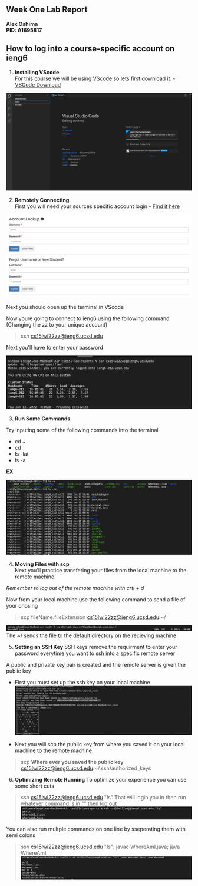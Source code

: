 
## Week One Lab Report
**Alex Oshima**  
**PID: A1695817**

## How to log into a course-specific account on ieng6

1) **Installing VScode**\
For this course we will be using VScode so lets first download it. - [VSCode Download](https://code.visualstudio.com/download)

![Image](VSCode.png)



2) **Remotely Connecting**\
First you will need your sources specific account login - [Find it here](https://sdacs.ucsd.edu/~icc/index.php)

![Image](AccountLookup.png)

Next you should open up the terminal in VScode  

Now youre going to connect to ieng6 using the following command 
(Changing the zz to your unique account)
>ssh cs15lwi22zz@ieng6.ucsd.edu  

Next you'll have to enter your password 

![Image](Login.png)


3) **Run Some Commands**

Try inputing some of the following commands into the terminal
* cd ~
* cd
* ls -lat
* ls -a

**EX**  

![Image](ls-a.png)

4) **Moving Files with scp**\
Next you'll practice transfering your files from the local machine to the remote machine

*Remember to log out of the remote machine with crtl + d*

Now from your local machine use the following command to send a file of your chosing
>scp fileName.fileExtension cs15lwi22zz@ieng6.ucsd.edu:~/

![Image](scp.png)
The ~/ sends the file to the default directory on the recieving machine

5) **Setting an SSH Key**
SSH keys remove the requirment to enter your password everytime you want to ssh into a specific remote server

A public and private key pair is created and the remote server is given the public key

* First you must set up the ssh key on your local machine
![Image](SSHkey.png)

* Next you will scp the public key from where you saved it on your local machine to the remote machine
>scp **Where ever you saved the public key** cs15lwi22zz@ieng6.ucsd.edu:~/.ssh/authorized_keys

6) **Optimizing Remote Running**
To optimize your experience you can use some short cuts
>ssh cs15lwi22zz@ieng6.ucsd.edu "ls"
That will login you in then run whatever command is in "" then log out
![Image](SSHQ.png)

You can also run multple commands on one line by sseperating them with semi colons
> ssh cs15lwi22zz@ieng6.ucsd.edu "ls"; javac WhereAmI.java; java WhereAmI
![Image](Multiple.png)

